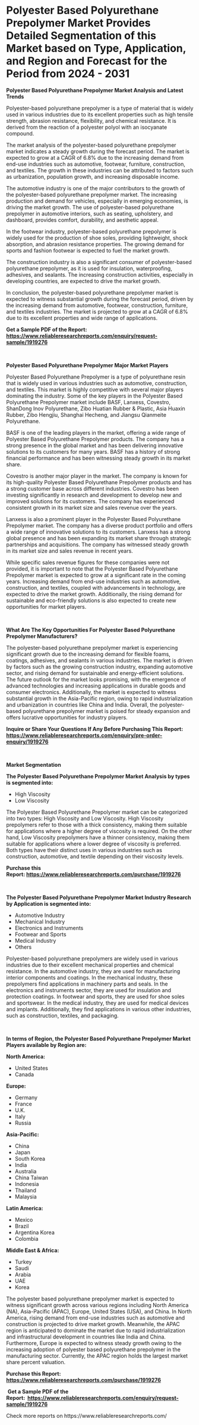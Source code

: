 <p><h1>Polyester Based Polyurethane Prepolymer Market Provides Detailed Segmentation of this Market based on Type, Application, and Region and Forecast for the Period from 2024 - 2031</h1></p><p><strong>Polyester Based Polyurethane Prepolymer Market Analysis and Latest Trends</strong></p>
<p><p>Polyester-based polyurethane prepolymer is a type of material that is widely used in various industries due to its excellent properties such as high tensile strength, abrasion resistance, flexibility, and chemical resistance. It is derived from the reaction of a polyester polyol with an isocyanate compound.</p><p>The market analysis of the polyester-based polyurethane prepolymer market indicates a steady growth during the forecast period. The market is expected to grow at a CAGR of 6.8% due to the increasing demand from end-use industries such as automotive, footwear, furniture, construction, and textiles. The growth in these industries can be attributed to factors such as urbanization, population growth, and increasing disposable income.</p><p>The automotive industry is one of the major contributors to the growth of the polyester-based polyurethane prepolymer market. The increasing production and demand for vehicles, especially in emerging economies, is driving the market growth. The use of polyester-based polyurethane prepolymer in automotive interiors, such as seating, upholstery, and dashboard, provides comfort, durability, and aesthetic appeal.</p><p>In the footwear industry, polyester-based polyurethane prepolymer is widely used for the production of shoe soles, providing lightweight, shock absorption, and abrasion resistance properties. The growing demand for sports and fashion footwear is expected to fuel the market growth.</p><p>The construction industry is also a significant consumer of polyester-based polyurethane prepolymer, as it is used for insulation, waterproofing, adhesives, and sealants. The increasing construction activities, especially in developing countries, are expected to drive the market growth.</p><p>In conclusion, the polyester-based polyurethane prepolymer market is expected to witness substantial growth during the forecast period, driven by the increasing demand from automotive, footwear, construction, furniture, and textiles industries. The market is projected to grow at a CAGR of 6.8% due to its excellent properties and wide range of applications.</p></p>
<p><strong>Get a Sample PDF of the Report:&nbsp; <a href="https://www.reliableresearchreports.com/enquiry/request-sample/1919276">https://www.reliableresearchreports.com/enquiry/request-sample/1919276</a></strong></p>
<p>&nbsp;</p>
<p><strong>Polyester Based Polyurethane Prepolymer Major Market Players</strong></p>
<p><p>Polyester Based Polyurethane Prepolymer is a type of polyurethane resin that is widely used in various industries such as automotive, construction, and textiles. This market is highly competitive with several major players dominating the industry. Some of the key players in the Polyester Based Polyurethane Prepolymer market include BASF, Lanxess, Covestro, ShanDong Inov Polyurethane, Zibo Huatian Rubber & Plastic, Asia Huaxin Rubber, Zibo Hengjiu, Shanghai Hecheng, and Jiangsu Qianmeite Polyurethane.</p><p>BASF is one of the leading players in the market, offering a wide range of Polyester Based Polyurethane Prepolymer products. The company has a strong presence in the global market and has been delivering innovative solutions to its customers for many years. BASF has a history of strong financial performance and has been witnessing steady growth in its market share.</p><p>Covestro is another major player in the market. The company is known for its high-quality Polyester Based Polyurethane Prepolymer products and has a strong customer base across different industries. Covestro has been investing significantly in research and development to develop new and improved solutions for its customers. The company has experienced consistent growth in its market size and sales revenue over the years.</p><p>Lanxess is also a prominent player in the Polyester Based Polyurethane Prepolymer market. The company has a diverse product portfolio and offers a wide range of innovative solutions to its customers. Lanxess has a strong global presence and has been expanding its market share through strategic partnerships and acquisitions. The company has witnessed steady growth in its market size and sales revenue in recent years.</p><p>While specific sales revenue figures for these companies were not provided, it is important to note that the Polyester Based Polyurethane Prepolymer market is expected to grow at a significant rate in the coming years. Increasing demand from end-use industries such as automotive, construction, and textiles, coupled with advancements in technology, are expected to drive the market growth. Additionally, the rising demand for sustainable and eco-friendly solutions is also expected to create new opportunities for market players.</p></p>
<p>&nbsp;</p>
<p><strong>What Are The Key Opportunities For Polyester Based Polyurethane Prepolymer Manufacturers?</strong></p>
<p><p>The polyester-based polyurethane prepolymer market is experiencing significant growth due to the increasing demand for flexible foams, coatings, adhesives, and sealants in various industries. The market is driven by factors such as the growing construction industry, expanding automotive sector, and rising demand for sustainable and energy-efficient solutions. The future outlook for the market looks promising, with the emergence of advanced technologies and increasing applications in durable goods and consumer electronics. Additionally, the market is expected to witness substantial growth in the Asia-Pacific region, owing to rapid industrialization and urbanization in countries like China and India. Overall, the polyester-based polyurethane prepolymer market is poised for steady expansion and offers lucrative opportunities for industry players.</p></p>
<p><strong>Inquire or Share Your Questions If Any Before Purchasing This Report: <a href="https://www.reliableresearchreports.com/enquiry/pre-order-enquiry/1919276">https://www.reliableresearchreports.com/enquiry/pre-order-enquiry/1919276</a></strong></p>
<p>&nbsp;</p>
<p><strong>Market Segmentation</strong></p>
<p><strong>The Polyester Based Polyurethane Prepolymer Market Analysis by types is segmented into:</strong></p>
<p><ul><li>High Viscosity</li><li>Low Viscosity</li></ul></p>
<p><p>The Polyester Based Polyurethane Prepolymer market can be categorized into two types: High Viscosity and Low Viscosity. High Viscosity prepolymers refer to those with a thick consistency, making them suitable for applications where a higher degree of viscosity is required. On the other hand, Low Viscosity prepolymers have a thinner consistency, making them suitable for applications where a lower degree of viscosity is preferred. Both types have their distinct uses in various industries such as construction, automotive, and textile depending on their viscosity levels.</p></p>
<p><strong>Purchase this Report:&nbsp;<a href="https://www.reliableresearchreports.com/purchase/1919276">https://www.reliableresearchreports.com/purchase/1919276</a></strong></p>
<p>&nbsp;</p>
<p><strong>The Polyester Based Polyurethane Prepolymer Market Industry Research by Application is segmented into:</strong></p>
<p><ul><li>Automotive Industry</li><li>Mechanical Industry</li><li>Electronics and Instruments</li><li>Footwear and Sports</li><li>Medical Industry</li><li>Others</li></ul></p>
<p><p>Polyester-based polyurethane prepolymers are widely used in various industries due to their excellent mechanical properties and chemical resistance. In the automotive industry, they are used for manufacturing interior components and coatings. In the mechanical industry, these prepolymers find applications in machinery parts and seals. In the electronics and instruments sector, they are used for insulation and protection coatings. In footwear and sports, they are used for shoe soles and sportswear. In the medical industry, they are used for medical devices and implants. Additionally, they find applications in various other industries, such as construction, textiles, and packaging.</p></p>
<p>&nbsp;</p>
<p><strong>In terms of Region, the Polyester Based Polyurethane Prepolymer Market Players available by Region are:</strong></p>
<p>
    <p> <strong> North America: </strong>
        <ul>
            <li>United States</li>
            <li>Canada</li>
        </ul>
        </p> 
    <p> <strong> Europe: </strong>
        <ul>
            <li>Germany</li>
            <li>France</li>
            <li>U.K.</li>
            <li>Italy</li>
            <li>Russia</li>
        </ul>
        </p> 
    <p> <strong> Asia-Pacific: </strong>
        <ul>
            <li>China</li>
            <li>Japan</li>
            <li>South Korea</li>
            <li>India</li>
            <li>Australia</li>
            <li>China Taiwan</li>
            <li>Indonesia</li>
            <li>Thailand</li>
            <li>Malaysia</li>
        </ul>
        </p> 
    <p> <strong> Latin America: </strong>
        <ul>
            <li>Mexico</li>
            <li>Brazil</li>
            <li>Argentina Korea</li>
            <li>Colombia</li>
        </ul>
        </p> 
    <p> <strong> Middle East & Africa: </strong>
        <ul>
            <li>Turkey</li>
            <li>Saudi</li>
            <li>Arabia</li>
            <li>UAE</li>
            <li>Korea</li>
        </ul>
    </p>
    </p>
<p><p>The polyester based polyurethane prepolymer market is expected to witness significant growth across various regions including North America (NA), Asia-Pacific (APAC), Europe, United States (USA), and China. In North America, rising demand from end-use industries such as automotive and construction is projected to drive market growth. Meanwhile, the APAC region is anticipated to dominate the market due to rapid industrialization and infrastructural development in countries like India and China. Furthermore, Europe is expected to witness steady growth owing to the increasing adoption of polyester based polyurethane prepolymer in the manufacturing sector. Currently, the APAC region holds the largest market share percent valuation.</p></p>
<p><strong>Purchase this Report: <a href="https://www.reliableresearchreports.com/purchase/1919276">https://www.reliableresearchreports.com/purchase/1919276</a></strong></p>
<p>&nbsp;<strong>Get a Sample PDF of the Report:&nbsp;&nbsp;<a href="https://www.reliableresearchreports.com/enquiry/request-sample/1919276">https://www.reliableresearchreports.com/enquiry/request-sample/1919276</a></strong></p>
<p><strong></strong></p>
<p>Check more reports on https://www.reliableresearchreports.com/</p>